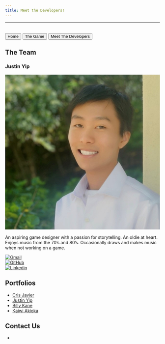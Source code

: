 ```yaml
---
title: Meet the Developers!
---
```

---
<a href=""><button>Home</button></a>
<a href="https://dustpending.github.io/pending.zombies.io/"><button>The Game</button></a>
<a href="contact-us"><button>Meet The Developers</button></a>
---
## The Team

### Justin Yip
![](images/justin.jpg)

An aspiring game designer with a passion for storytelling. An oldie at heart. Enjoys music from the 70’s and 80’s. Occasionally draws and makes music when not working on a game.

[![Gmail](https://img.shields.io/badge/Gmail-D14836?style=for-the-badge&logo=gmail&logoColor=white)](jyip808@hawaii.edu)
<br>
[![GitHub](https://badgen.net/badge/icon/github?icon=github&label)](https://jyip808.github.io/)
<br>
[![Linkedin](https://img.shields.io/badge/LinkedIn-0077B5?style=for-the-badge&logo=linkedin&logoColor=white)](https://www.linkedin.com/in/justin-yip-bb305421b?original_referer=)

## Portfolios

* [Cris Javier](https://crisjavier.github.io/)
* [Justin Yip](https://jyip808.github.io/)
* [Billy Kane](link-to-somewhere)
* [Kaiwi Akioka](https://kakioka.github.io/)

## Contact Us

* 
